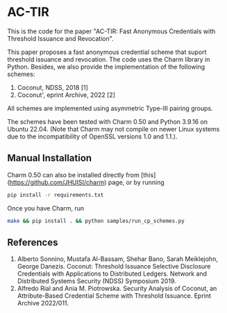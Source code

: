 # AC-TIR

This is the code for the paper "AC-TIR: Fast Anonymous Credentials with Threshold Issuance and Revocation".

This paper proposes a fast anonymous credential scheme that suport threshold issuance and revocation. The code uses the Charm library in Python. Besides, we also provide the implementation of the following schemes:

1. Coconut, NDSS, 2018 [1]
2. Coconut', eprint Archive, 2022 [2]

All schemes are implemented using asymmetric Type-III pairing groups.

The schemes have been tested with Charm 0.50 and Python 3.9.16 on Ubuntu 22.04. (Note that Charm may not compile on newer Linux systems due to the incompatibility of OpenSSL versions 1.0 and 1.1.).


## Manual Installation

Charm 0.50 can also be installed directly from [this] (https://github.com/JHUISI/charm) page, or by running

```sh
pip install -r requirements.txt
```
Once you have Charm, run
```sh
make && pip install . && python samples/run_cp_schemes.py
```

## References

1. Alberto Sonnino, Mustafa Al-Bassam, Shehar Bano, Sarah Meiklejohn, George Danezis. Coconut: Threshold Issuance Selective Disclosure Credentials with Applications to Distributed Ledgers. Network and Distributed Systems Security (NDSS) Symposium 2019. 
2. Alfredo Rial and Ania M. Piotrowska. Security Analysis of Coconut, an Attribute-Based Credential Scheme with Threshold Issuance. Eprint Archive 2022/011.

